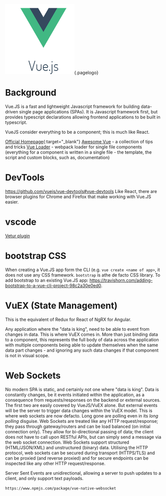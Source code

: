 ![Vuejs Logo](/uploads/logos/vuejs-logo.png "Vuejs Logo"){.pagelogo}

<!-- TITLE: VueJS -->
<!-- SUBTITLE: It's not React. It's not Angular. It's the best of both. -->
# Background
Vue.JS is a fast and lightweight Javascript framework for building data-driven single page applications (SPAs). It is Javascript framework first, but provides typescript declarations allowing frontend applications to be built in typescript.

VueJS consider everything to be a component; this is much like React.

[Official Homepage](https://vuejs.org/){:target="_blank"}
[Awesome Vue](https://github.com/vuejs/awesome-vue) - a collection of tips and tricks
[Vue Loader](https://vue-loader.vuejs.org/) - webpack loader for single file components (everything for a component is written in a single file - the template, the script and custom blocks, such as, documentation)

# DevTools
https://github.com/vuejs/vue-devtools#vue-devtools
Like React, there are browser plugins for Chrome and Firefox that make working with Vue.JS easier.

# vscode
[Vetur plugin](https://vuejs.github.io/vetur/setup.html)

# bootstrap CSS
When creating a Vue.JS app form the CLI (e.g. `vue create <name of app>`, it does not use any CSS framework. `bootstrap` is athe de facto CSS library. To add bootstrap to an existing Vue.JS app: https://travishorn.com/adding-bootstrap-to-a-vue-cli-project-98c2a30e0ed0.

# VuEX (State Management)
This is the equivalent of Redux for React of NgRX for Angular.

Any application where the "data is king", need to be able to event from changes in data. This is where VuEX comes in. More than just binding data to a component, this represents the full body of data across the application with multiple components being able to update themselves when the same data part changes - and ignoring any such data changes if that component is not in visual scope.

# Web Sockets
No modern SPA is static, and certainly not one where "data is king". Data is constantly changes, be it events initiated within the application, as a consequence from requests/responses on the backend or external sources. The first two are easily covered by VueJS/VuEX alone. But external events will be the server to trigger data changes within the VuEX model. This is where web sockets are now defacto. Long gone are polling even in its _long polling_ disguise. Web Sockets are treated like any HTTP request/response; they pass through gateway/routers and can be load balanced (on initial connection only). They allow for bi-directional passing of data; the client does not have to call upon RESTful APIs, but can simply send a message via the web socket connection. Web Sockets support structured (HTML/JSON/XML) and unstructured (binary) data. Utilising the HTTP protocol, web sockets can be secured during transport (HTTPS/TLS) and can be proxied (and reverse proxied) and for secure endpoints can be inspected like any other HTTP request/response.

Server Sent Events are unidirectional, allowing a server to push updates to a client, and only support text payloads.

`https://www.npmjs.com/package/vue-native-websocket`